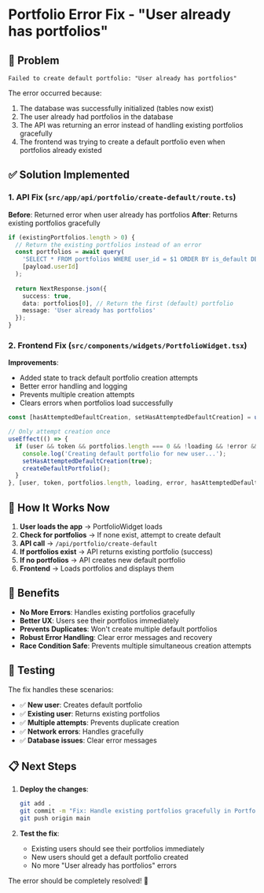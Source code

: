 # Portfolio Error Fix - "User already has portfolios"

## 🚨 **Problem**
```
Failed to create default portfolio: "User already has portfolios"
```

The error occurred because:
1. The database was successfully initialized (tables now exist)
2. The user already had portfolios in the database
3. The API was returning an error instead of handling existing portfolios gracefully
4. The frontend was trying to create a default portfolio even when portfolios already existed

## ✅ **Solution Implemented**

### **1. API Fix** (`src/app/api/portfolio/create-default/route.ts`)
**Before**: Returned error when user already has portfolios
**After**: Returns existing portfolios gracefully

```typescript
if (existingPortfolios.length > 0) {
  // Return the existing portfolios instead of an error
  const portfolios = await query(
    'SELECT * FROM portfolios WHERE user_id = $1 ORDER BY is_default DESC, created_at ASC',
    [payload.userId]
  );
  
  return NextResponse.json({ 
    success: true, 
    data: portfolios[0], // Return the first (default) portfolio
    message: 'User already has portfolios' 
  });
}
```

### **2. Frontend Fix** (`src/components/widgets/PortfolioWidget.tsx`)
**Improvements**:
- Added state to track default portfolio creation attempts
- Better error handling and logging
- Prevents multiple creation attempts
- Clears errors when portfolios load successfully

```typescript
const [hasAttemptedDefaultCreation, setHasAttemptedDefaultCreation] = useState(false);

// Only attempt creation once
useEffect(() => {
  if (user && token && portfolios.length === 0 && !loading && !error && !hasAttemptedDefaultCreation) {
    console.log('Creating default portfolio for new user...');
    setHasAttemptedDefaultCreation(true);
    createDefaultPortfolio();
  }
}, [user, token, portfolios.length, loading, error, hasAttemptedDefaultCreation, createDefaultPortfolio]);
```

## 🎯 **How It Works Now**

1. **User loads the app** → PortfolioWidget loads
2. **Check for portfolios** → If none exist, attempt to create default
3. **API call** → `/api/portfolio/create-default`
4. **If portfolios exist** → API returns existing portfolio (success)
5. **If no portfolios** → API creates new default portfolio
6. **Frontend** → Loads portfolios and displays them

## 🚀 **Benefits**

- **No More Errors**: Handles existing portfolios gracefully
- **Better UX**: Users see their portfolios immediately
- **Prevents Duplicates**: Won't create multiple default portfolios
- **Robust Error Handling**: Clear error messages and recovery
- **Race Condition Safe**: Prevents multiple simultaneous creation attempts

## 🧪 **Testing**

The fix handles these scenarios:
- ✅ **New user**: Creates default portfolio
- ✅ **Existing user**: Returns existing portfolios
- ✅ **Multiple attempts**: Prevents duplicate creation
- ✅ **Network errors**: Handles gracefully
- ✅ **Database issues**: Clear error messages

## 📋 **Next Steps**

1. **Deploy the changes**:
   ```bash
   git add .
   git commit -m "Fix: Handle existing portfolios gracefully in PortfolioWidget"
   git push origin main
   ```

2. **Test the fix**:
   - Existing users should see their portfolios immediately
   - New users should get a default portfolio created
   - No more "User already has portfolios" errors

The error should be completely resolved! 🎉
